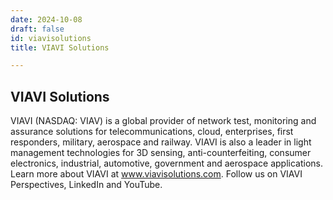 ```yaml
---
date: 2024-10-08
draft: false
id: viavisolutions
title: VIAVI Solutions

---
```


## VIAVI Solutions

VIAVI (NASDAQ: VIAV) is a global provider of network test, monitoring and assurance solutions for telecommunications, cloud, enterprises, first responders, military, aerospace and railway. VIAVI is also a leader in light management technologies for 3D sensing, anti-counterfeiting, consumer electronics, industrial, automotive, government and aerospace applications. Learn more about VIAVI at www.viavisolutions.com. Follow us on VIAVI Perspectives, LinkedIn and YouTube.

